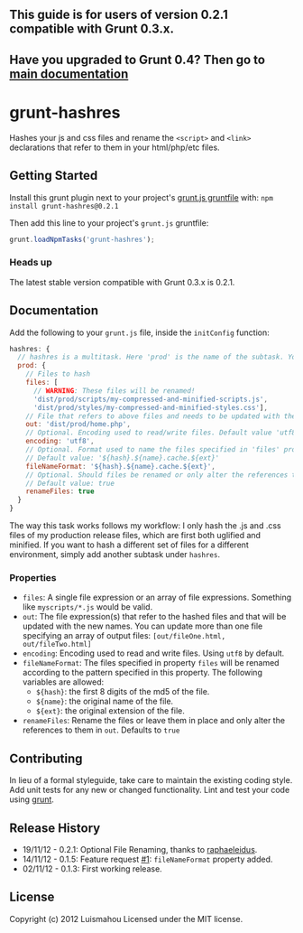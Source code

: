 ## This guide is for users of version 0.2.1 compatible with Grunt 0.3.x.
## Have you upgraded to Grunt 0.4? Then go to [main documentation](https://github.com/Luismahou/grunt-hashres/)

# grunt-hashres

Hashes your js and css files and rename the ```<script>``` and ```<link>``` declarations that refer to them in your html/php/etc files.

## Getting Started
Install this grunt plugin next to your project's [grunt.js gruntfile][getting_started] with: `npm install grunt-hashres@0.2.1`

Then add this line to your project's `grunt.js` gruntfile:

```js
grunt.loadNpmTasks('grunt-hashres');
```

### Heads up
The latest stable version compatible with Grunt 0.3.x is 0.2.1.

[grunt]: http://gruntjs.com/
[getting_started]: https://github.com/gruntjs/grunt/blob/master/docs/getting_started.md

## Documentation
Add the following to your ```grunt.js``` file, inside the ```initConfig``` function:

```js
hashres: {
  // hashres is a multitask. Here 'prod' is the name of the subtask. You can have as many as you want.
  prod: {
    // Files to hash
    files: [
      // WARNING: These files will be renamed!
      'dist/prod/scripts/my-compressed-and-minified-scripts.js',
      'dist/prod/styles/my-compressed-and-minified-styles.css'],
    // File that refers to above files and needs to be updated with the hashed name
    out: 'dist/prod/home.php',
    // Optional. Encoding used to read/write files. Default value 'utf8'
    encoding: 'utf8',
    // Optional. Format used to name the files specified in 'files' property.
    // Default value: '${hash}.${name}.cache.${ext}'
    fileNameFormat: '${hash}.${name}.cache.${ext}',
    // Optional. Should files be renamed or only alter the references to the files
    // Default value: true
    renameFiles: true
  }
}
```

The way this task works follows my workflow: I only hash the .js and .css files of my production release files,
which are first both uglified and minified.
If you want to hash a different set of files for a different environment,
simply add another subtask under ```hashres```.

### Properties
* ```files```: A single file expression or an array of file expressions.
Something like ```myscripts/*.js``` would be valid.
* ```out```: The file expression(s) that refer to the hashed files and that will be updated with the new names.
You can update more than one file specifying an array of output files: ```[out/fileOne.html, out/fileTwo.html]```
* ```encoding```: Encoding used to read and write files. Using ```utf8``` by default.
* ```fileNameFormat```: The files specified in property ```files``` will be renamed
according to the pattern specified in this property. The following variables are allowed:
  * ```${hash}```: the first 8 digits of the md5 of the file.
  * ```${name}```: the original name of the file.
  * ```${ext}```: the original extension of the file.
* ```renameFiles```: Rename the files or leave them in place and only alter the references to them in ```out```. Defaults to ```true```

## Contributing
In lieu of a formal styleguide, take care to maintain the existing coding style.
Add unit tests for any new or changed functionality. Lint and test your code using [grunt][grunt].

## Release History
* 19/11/12 - 0.2.1: Optional File Renaming, thanks to [raphaeleidus](https://github.com/raphaeleidus).
* 14/11/12 - 0.1.5: Feature request [#1](https://github.com/Luismahou/grunt-hashres/issues/1): ```fileNameFormat``` property added.
* 02/11/12 - 0.1.3: First working release.

## License
Copyright (c) 2012 Luismahou
Licensed under the MIT license.

